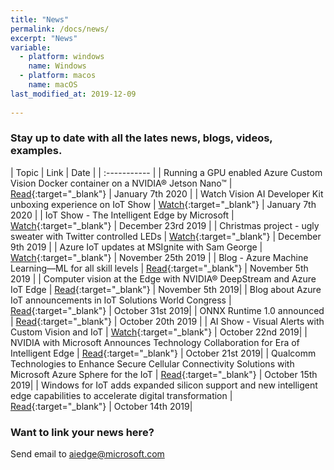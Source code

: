 ```yaml
---
title: "News"
permalink: /docs/news/
excerpt: "News"
variable:
  - platform: windows
    name: Windows
  - platform: macos
    name: macOS
last_modified_at: 2019-12-09
       
---
```


### Stay up to date with all the lates news, blogs, videos, examples.

| Topic | Link | Date |
| :----------- |
| Running a GPU enabled Azure Custom Vision Docker container on a NVIDIA® Jetson Nano™ | [Read](https://medium.com/microsoftazure/running-a-gpu-enabled-azure-custom-vision-docker-container-on-a-nvidia-jetson-nano-db8747b00b4f){:target="_blank"} | January 7th 2020 |
| Watch Vision AI Developer Kit unboxing experience on IoT Show | [Watch](https://channel9.msdn.com/Shows/Internet-of-Things-Show/Unboxing-the-Vision-AI-DevKit){:target="_blank"} | January 7th 2020 |
| IoT Show - The Intelligent Edge by Microsoft | [Watch](https://channel9.msdn.com/Shows/Internet-of-Things-Show/The-Intelligent-Edge-by-Microsoft){:target="_blank"} | December 23rd 2019 |
| Christmas project - ugly sweater with Twitter controlled LEDs | [Watch](https://microsoft.github.io/ai-at-edge/docs/uglysweater/){:target="_blank"} | December 9th 2019 |
| Azure IoT updates at MSIgnite with Sam George | [Watch](https://channel9.msdn.com/Shows/Internet-of-Things-Show/Azure-IoT-updates-at-MSIgnite-with-Sam-George){:target="_blank"} | November 25th 2019 |
| Blog - Azure Machine Learning—ML for all skill levels | [Read](https://azure.microsoft.com/en-us/blog/azure-machine-learning-ml-for-all-skill-levels/){:target="_blank"} | November 5th 2019 |
| Computer vision at the Edge with NVIDIA® DeepStream and Azure IoT Edge | [Read](https://techcommunity.microsoft.com/t5/Internet-of-Things/Computer-vision-at-the-Edge-with-NVIDIA-DeepStream-and-Azure-IoT/ba-p/984607){:target="_blank"} | November 5th 2019|
| Blog about Azure IoT announcements in IoT Solutions World Congress | [Read](https://blogs.microsoft.com/blog/2019/10/28/unlocking-opportunities-in-the-next-frontier-of-iot/){:target="_blank"} | October 31st 2019|
| ONNX Runtime 1.0 announced | [Read](https://cloudblogs.microsoft.com/opensource/2019/10/30/announcing-onnx-runtime-1-0/){:target="_blank"} | October 20th 2019 |
| AI Show - Visual Alerts with Custom Vision and IoT | [Watch](https://channel9.msdn.com/Shows/AI-Show/Visual-Alerts-with-Custom-Vision-and-IoT){:target="_blank"} | October 22nd 2019|
| NVIDIA with Microsoft Announces Technology Collaboration for Era of Intelligent Edge | [Read](https://nvidianews.nvidia.com/news/nvidia-with-microsoft-announces-technology-collaboration-for-era-of-intelligent-edge){:target="_blank"} | October 21st 2019|
| Qualcomm Technologies to Enhance Secure Cellular Connectivity Solutions with Microsoft Azure Sphere for the IoT | [Read](https://www.qualcomm.com/news/releases/2019/10/15/qualcomm-technologies-enhance-secure-cellular-connectivity-solutions){:target="_blank"} | October 15th 2019|
| Windows for IoT adds expanded silicon support and new intelligent edge capabilities to accelerate digital transformation | [Read](https://blogs.windows.com/windowsexperience/2019/10/14/windows-for-iot-adds-expanded-silicon-support-and-new-intelligent-edge-capabilities-to-accelerate-digital-transformation/#Joj4FGIuuAITUSBk.97){:target="_blank"} | October 14th 2019|

### Want to link your news here?

Send email to [aiedge@microsoft.com](mailto:aiedge@microsoft.com)
